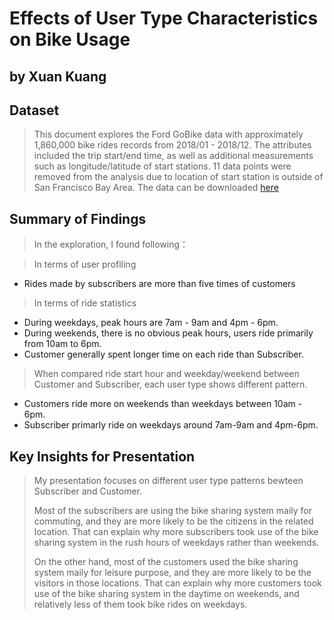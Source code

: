 # Effects of User Type Characteristics on Bike Usage
## by Xuan Kuang


## Dataset

> This document explores the Ford GoBike data with approximately 1,860,000 bike rides records from 2018/01 - 2018/12. The attributes included the trip start/end time, as well as additional measurements such as longitude/latitude of start stations. 11 data points were removed from the analysis due to location of start station is outside of San Francisco Bay Area.
> The data can be downloaded [here](https://s3.amazonaws.com/fordgobike-data/index.html)


## Summary of Findings

> In the exploration, I found following：

> In terms of user profiling
- Rides made by subscribers are more than five times of customers
> 
> In terms of ride statistics
- During weekdays, peak hours are 7am - 9am and 4pm - 6pm.
- During weekends, there is no obvious peak hours, users ride primarily from 10am to 6pm.
- Customer generally spent longer time on each ride than Subscriber.

> When compared ride start hour and weekday/weekend between Customer and Subscriber, each user type shows different pattern.
- Customers ride more on weekends than weekdays between 10am - 6pm.
- Subscriber primarly ride on weekdays around 7am-9am and 4pm-6pm.


## Key Insights for Presentation

> My presentation focuses on different user type patterns bewteen Subscriber and Customer.
> 
> Most of the subscribers are using the bike sharing system maily for commuting, and they are more likely to be the citizens in the related location. That can explain why more subscribers took use of the bike sharing system in the rush hours of weekdays rather than weekends.
> 
> On the other hand, most of the customers used the bike sharing system maily for leisure purpose, and they are more likely to be the visitors in those locations. That can explain why more customers took use of the bike sharing system in the daytime on weekends, and relatively less of them took bike rides on weekdays.
